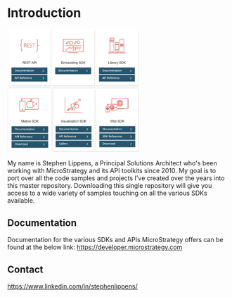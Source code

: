 # Introduction

<img src="./readmeContent/e2.png"  width="300"/><img src="./readmeContent/e3.png"  width="300"/>

My name is Stephen Lippens, a Principal Solutions Architect who's been working with MicroStrategy and its API toolkits since 2010. My goal is to port over all the code samples and projects I've created over the years into this master repository. Downloading this single repository will give you access to a wide variety of samples touching on all the various SDKs available.

## Documentation

Documentation for the various SDKs and APIs MicroStrategy offers can be found at the below link:
https://developer.microstrategy.com


## Contact

https://www.linkedin.com/in/stephenlippens/

